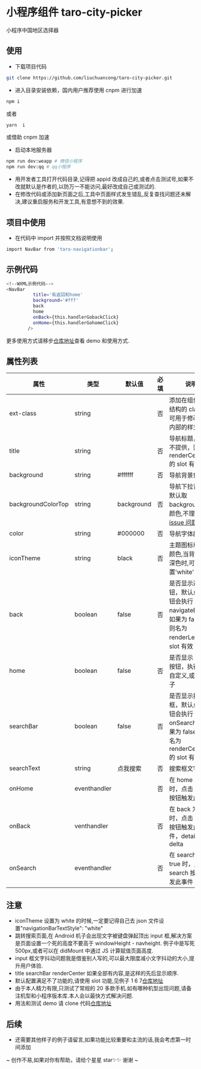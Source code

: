 # 小程序组件 taro-city-picker

小程序中国地区选择器



## 使用

- 下载项目代码

```bash
git clone https://github.com/liuchuancong/taro-city-picker.git
```

- 进入目录安装依赖，国内用户推荐使用 cnpm 进行加速

```bash
npm i
```

或者

```bash
yarn  i
```

或借助 cnpm 加速

- 启动本地服务器

```bash
npm run dev:weapp # 微信小程序
npm run dev:qq # qq小程序
```

- 用开发者工具打开代码目录,记得把 appid 改成自己的,或者点击测试号,如果不改就默认是作者的,以防万一不能访问,最好改成自己或测试的.
- 在修改代码或添加新页面之后,工具中页面样式发生错乱,反复查找问题还未解决,建议重启服务和开发工具,有意想不到的效果.

## 项目中使用

- 在代码中 import 并按照文档说明使用

```bash
import NavBar from 'taro-navigationbar';
```

## 示例代码

```bash
<!--WXML示例代码-->
<NavBar
          title='有返回和home'
          background='#fff'
          back
          home
          onBack={this.handlerGobackClick}
          onHome={this.handlerGohomeClick}
        />
```

更多使用方式请移步[仓库地址](https://github.com/lingxiaoyi/Taro-navigation-bar)查看 demo 和使用方式.

## 属性列表

| 属性               | 类型         | 默认值     | 必填 | 说明                                                                                                                       |
| ------------------ | ------------ | ---------- | ---- | -------------------------------------------------------------------------------------------------------------------------- |
| ext-class          | string       |            | 否   | 添加在组件内部结构的 class，可用于修改组件内部的样式                                                                       |
| title              | string       |            | 否   | 导航标题，如果不提供，则名为 renderCenter 的 slot 有效                                                                     |
| background         | string       | #ffffff    | 否   | 导航背景色                                                                                                                 |
| backgroundColorTop | string       | background | 否   | 导航下拉背景色,默认取 background 的颜色,不理解[见 issue 问题](https://github.com/lingxiaoyi/Taro-navigation-bar/issues/15) |
| color              | string       | #000000    | 否   | 导航字体颜色                                                                                                               |
| iconTheme          | string       | black      | 否   | 主题图标和字体颜色,当背景色为深色时,可以设置'white'                                                                        |
| back               | boolean      | false      | 否   | 是否显示返回按钮，默认点击按钮会执行 navigateBack，如果为 false，则名为 renderLeft 的 slot 有效                            |
| home               | boolean      | false      | 否   | 是否显示 home 按钮，执行方法自定义,或者看例子                                                                              |
| searchBar          | boolean      | false      | 否   | 是否显示搜索框，默认点击按钮会执行 onSearch，如果为 false，则名为 renderCenter 的 slot 有效                                |
| searchText         | string       | 点我搜索   | 否   | 搜索框文字                                                                                                                 |
| onHome             | eventhandler |            | 否   | 在 home 为 true 时，点击 home 按钮触发此事件                                                                               |
| onBack             | venthandler  |            | 否   | 在 back 为 true 时，点击 back 按钮触发此事件，detail 包含 delta                                                            |
| onSearch           | eventhandler |            | 否   | 在 searchBar 为 true 时，点击 search 按钮触发此事件                                                                        |

## 注意

- iconTheme 设置为 white 的时候,一定要记得自己去 json 文件设置"navigationBarTextStyle": "white"
- 跳转搜索页面,在 Android 机子会出现文字被键盘弹起顶出 input 框,解决方案是页面设置一个死的高度不要高于 windowHeight - navheight. 例子中是写死 500px,或者可以在 didMount 中通过 JS 计算赋值页面高度.
- input 框文字抖动问题我是借鉴别人写的,可以最大限度减小文字抖动的大小,提升用户体验.
- title searchBar renderCenter 如果全部有内容,是这样的先后显示顺序.
- 默认配置满足不了功能的,请使用 slot 功能,见例子 1 6 7[仓库地址](https://github.com/lingxiaoyi/Taro-navigation-bar)
- 由于本人精力有限,只测试了常规的 20 多款手机.如有哪种机型出现问题,请备注机型和小程序版本库.本人会以最快方式解决问题.
- 用法和测试 demo 请 clone 代码[仓库地址](https://github.com/lingxiaoyi/Taro-navigation-bar)

## 后续

- 还需要其他样子的例子请留言,如果功能比较重要和主流的话,我会考虑第一时间添加

~
创作不易,如果对你有帮助，请给个星星 star✨✨ 谢谢
~

